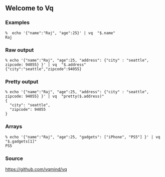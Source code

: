 ## Welcome to Vq


### Examples

```
%  echo '{"name":"Raj", "age":25}' | vq  "$.name"   
Raj
```

### Raw output

```
% echo '{"name":"Raj", "age":25, "address": {"city" : "seattle", zipcode: 94055} }' | vq  "$.address"  
{"city":"seattle","zipcode":94055}

```

### Pretty output
```
% echo '{"name":"Raj", "age":25, "address": {"city" : "seattle", zipcode: 94055} }' | vq  "pretty($.address)"  
{
  "city": "seattle",
  "zipcode": 94055
}
```

### Arrays

```
% echo '{"name":"Raj", "age":25, "gadgets": ["iPhone", "PS5"] }' | vq  "$.gadgets[1]"  
PS5

```

### Source

https://github.com/vqmind/vq


